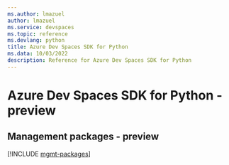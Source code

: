 ```yaml
---
ms.author: lmazuel
author: lmazuel
ms.service: devspaces
ms.topic: reference
ms.devlang: python
title: Azure Dev Spaces SDK for Python
ms.data: 10/03/2022
description: Reference for Azure Dev Spaces SDK for Python
---
```

# Azure Dev Spaces SDK for Python - preview

## Management packages - preview
[!INCLUDE [mgmt-packages](dev-spaces-mgmt-index.md)]
